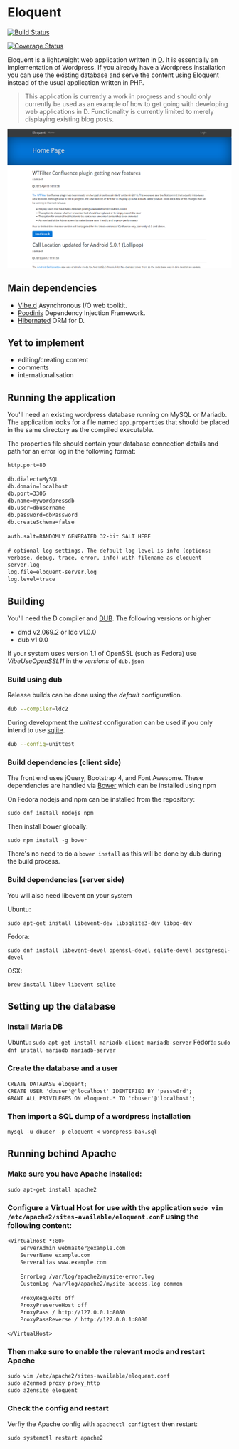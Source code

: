 Eloquent
========

[![Build Status](https://travis-ci.org/SingingBush/eloquent.png)](https://travis-ci.org/SingingBush/eloquent)

[![Coverage Status](https://coveralls.io/repos/github/SingingBush/eloquent/badge.svg?branch=master)](https://coveralls.io/github/SingingBush/eloquent?branch=master)

Eloquent is a lightweight web application written in [D](http://dlang.org). It is essentially an implementation of Wordpress. If you already have a Wordpress installation you can use the existing database and serve the content using Eloquent instead of the usual application written in PHP.

> This application is currently a work in progress and should only currently be used as an example of how to get going with developing web applications in D. Functionality is currently limited to merely displaying existing blog posts.

![Wordpress blog posts being served by Eloquent](screenshot.png)

## Main dependencies

 - [Vibe.d](http://vibed.org) Asynchronous I/O web toolkit.
 - [Poodinis](https://github.com/mbierlee/poodinis) Dependency Injection Framework.
 - [Hibernated](https://github.com/buggins/hibernated) ORM for D.

## Yet to implement

 - editing/creating content
 - comments
 - internationalisation

## Running the application

You'll need an existing wordpress database running on MySQL or Mariadb. The application looks for a file named `app.properties` that should be placed in the same directory as the compiled executable.

The properties file should contain your database connection details and path for an error log in the following format:

```
http.port=80

db.dialect=MySQL
db.domain=localhost
db.port=3306
db.name=mywordpressdb
db.user=dbusername
db.password=dbPassword
db.createSchema=false

auth.salt=RANDOMLY GENERATED 32-bit SALT HERE

# optional log settings. The default log level is info (options: verbose, debug, trace, error, info) with filename as eloquent-server.log
log.file=eloquent-server.log
log.level=trace
```

## Building

You'll need the D compiler and [DUB](http://code.dlang.org/download). The following versions or higher

 - dmd v2.069.2 or ldc v1.0.0
 - dub v1.0.0

If your system uses version 1.1 of OpenSSL (such as Fedora) use *VibeUseOpenSSL11* in the _versions_ of `dub.json`

### Build using dub

Release builds can be done using the _default_ configuration.

```bash
dub --compiler=ldc2
```

During development the _unittest_ configuration can be used if you only intend to use [sqlite](https://www.sqlite.org/).

```bash
dub --config=unittest
```

### Build dependencies (client side)

The front end uses jQuery, Bootstrap 4, and Font Awesome. These dependencies are handled via [Bower](http://bower.io/) which can be installed using npm

On Fedora nodejs and npm can be installed from the repository:

```
sudo dnf install nodejs npm
```

Then install bower globally:

```
sudo npm install -g bower
```

There's no need to do a `bower install` as this will be done by dub during the build process.

### Build dependencies (server side)

You will also need libevent on your system

Ubuntu:

```
sudo apt-get install libevent-dev libsqlite3-dev libpq-dev
```

Fedora:

```
sudo dnf install libevent-devel openssl-devel sqlite-devel postgresql-devel
```

OSX:

```
brew install libev libevent sqlite
```

## Setting up the database

### Install Maria DB

Ubuntu: `sudo apt-get install mariadb-client mariadb-server`
Fedora: `sudo dnf install mariadb mariadb-server`

### Create the database and a user

```
CREATE DATABASE eloquent;
CREATE USER 'dbuser'@'localhost' IDENTIFIED BY 'passw0rd';
GRANT ALL PRIVILEGES ON eloquent.* TO 'dbuser'@'localhost';
```

### Then import a SQL dump of a wordpress installation

```
mysql -u dbuser -p eloquent < wordpress-bak.sql
```

## Running behind Apache

### Make sure you have Apache installed:


```
sudo apt-get install apache2
```

### Configure a Virtual Host for use with the application `sudo vim /etc/apache2/sites-available/eloquent.conf` using the following content:

```
<VirtualHost *:80>
    ServerAdmin webmaster@example.com
    ServerName example.com
    ServerAlias www.example.com

    ErrorLog /var/log/apache2/mysite-error.log
    CustomLog /var/log/apache2/mysite-access.log common

    ProxyRequests off
    ProxyPreserveHost off
    ProxyPass / http://127.0.0.1:8080
    ProxyPassReverse / http://127.0.0.1:8080

</VirtualHost>
```

### Then make sure to enable the relevant mods and restart Apache

```
sudo vim /etc/apache2/sites-available/eloquent.conf
sudo a2enmod proxy proxy_http
sudo a2ensite eloquent
```

### Check the config and restart

Verfiy the Apache config with `apachectl configtest` then restart:


```
sudo systemctl restart apache2
```
